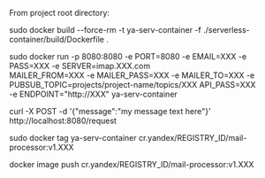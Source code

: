 From project root directory:

sudo docker build --force-rm -t ya-serv-container -f ./serverless-container/build/Dockerfile .

sudo docker run -p 8080:8080 -e PORT=8080 -e EMAIL=XXX -e PASS=XXX -e SERVER=imap.XXX.com \
MAILER_FROM=XXX -e MAILER_PASS=XXX -e MAILER_TO=XXX  -e PUBSUB_TOPIC=projects/project-name/topics/XXX API_PASS=XXX \
-e ENDPOINT="http://XXX" ya-serv-container

curl -X POST -d '{"message":"my message text here"}' http://localhost:8080/request

sudo docker tag ya-serv-container cr.yandex/REGISTRY_ID/mail-processor:v1.XXX

docker image push cr.yandex/REGISTRY_ID/mail-processor:v1.XXX
